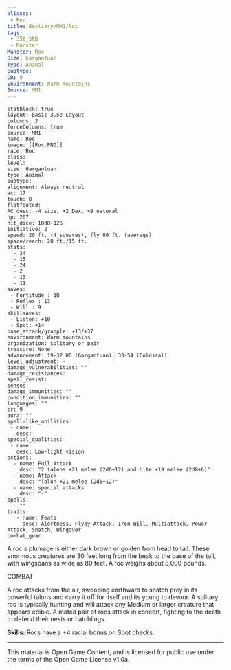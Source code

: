 ```yaml
---
aliases:
 - Roc
title: Bestiary/MM1/Roc
tags: 
 - 35E_SRD
 - Monster
Monster: Roc
Size: Gargantuan
Type: Animal
Subtype: 
CR: 9
Environnent: Warm mountains
Source: MM1
---
```


```statblock
statblock: true
layout: Basic 3.5e Layout
columns: 2
forceColumns: true
source: MM1 
name: Roc
image: [[Roc.PNG]]
race: Roc
class: 
level: 
size: Gargantuan
type: Animal
subtype: 
alignment: Always neutral
ac: 17
touch: 8
flatfooted: 
AC_desc: -4 size, +2 Dex, +9 natural
hp: 207
hit_dice: 18d8+126
initiative: 2
speed: 20 ft. (4 squares), fly 80 ft. (average)
space/reach: 20 ft./15 ft.
stats:
  - 34
  - 15
  - 24
  - 2
  - 13
  - 11
saves:
 - Fortitude : 18
 - Reflex : 13
 - Will : 9
skillsaves:
 - Listen: +10
 - Spot: +14
base_attack/grapple: +13/+37
environment: Warm mountains
organization: Solitary or pair
treasure: None
advancement: 19-32 HD (Gargantuan); 33-54 (Colossal)
level_adjustment: -
damage_vulnerabilities: ""
damage_resistances: 
spell_resist: 
senses: 
damage_immunities: ""
condition_immunities: ""
languages: ""
cr: 9
aura: ""
spell-like_abilities:
 - name: 
   desc: 
special_qualities:
 - name:
   desc: Low-light vision
actions:
  - name: Full Attack
    desc: "2 talons +21 melee (2d6+12) and bite +19 melee (2d8+6)"
  - name: Attack
    desc: "Talon +21 melee (2d6+12)"
  - name: special attacks
    desc: "-"
spells:
  - ""
traits:
   - name: Feats
     desc: Alertness, Flyby Attack, Iron Will, Multiattack, Power Attack, Snatch, Wingover
combat_gear:  
```


A roc's plumage is either dark brown or golden from head to tail. These enormous creatures are 30 feet long from the beak to the base of the tail, with wingspans as wide as 80 feet. A roc weighs about 8,000 pounds.

COMBAT

A roc attacks from the air, swooping earthward to snatch prey in its powerful talons and carry it off for itself and its young to devour. A solitary roc is typically hunting and will attack any Medium or larger creature that appears edible. A mated pair of rocs attack in concert, fighting to the death to defend their nests or hatchlings.


**Skills:** Rocs have a +4 racial bonus on Spot checks.

---

This material is Open Game Content, and is licensed for public use under the terms of the Open Game License v1.0a.
